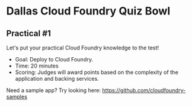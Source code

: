 # Dallas Cloud Foundry Quiz Bowl

## Practical #1

Let's put your practical Cloud Foundry knowledge to the test!
- Goal: Deploy to Cloud Foundry.
- Time: 20 minutes
- Scoring: Judges will award points based on the complexity of the application and backing services.

Need a sample app? Try looking here: https://github.com/cloudfoundry-samples
